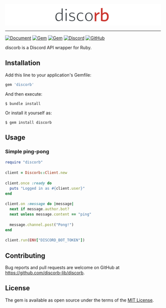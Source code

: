 ![discorb](./assets/banner.svg)

----
[![Document](https://img.shields.io/badge/Document-discord--lib.github.io-blue.svg)](https://discorb-lib.github.io/)
[![Gem](https://img.shields.io/gem/dt/discorb?logo=rubygems&logoColor=fff)](https://rubygems.org/gems/discorb)
[![Gem](https://img.shields.io/gem/v/discorb?logo=rubygems&logoColor=fff)](https://rubygems.org/gems/discorb)
[![Discord](https://img.shields.io/discord/863581274916913193?logo=discord&logoColor=fff&color=5865f2&label=Discord)](https://discord.gg/hCP6zq8Vpj)
[![GitHub](https://img.shields.io/github/stars/discorb-lib/discorb?color=24292e&label=Stars&logo=GitHub&logoColor=fff)](https://github.com/discorb-lib/discorb)  

discorb is a Discord API wrapper for Ruby.

## Installation

Add this line to your application's Gemfile:

```ruby
gem 'discorb'
```

And then execute:

    $ bundle install

Or install it yourself as:

    $ gem install discorb

## Usage

### Simple ping-pong

```ruby
require "discorb"

client = Discorb::Client.new

client.once :ready do
  puts "Logged in as #{client.user}"
end

client.on :message do |message|
  next if message.author.bot?
  next unless message.content == "ping"

  message.channel.post("Pong!")
end

client.run(ENV["DISCORD_BOT_TOKEN"])
```

## Contributing

Bug reports and pull requests are welcome on GitHub at https://github.com/discorb-lib/discorb.

## License

The gem is available as open source under the terms of the [MIT License](https://opensource.org/licenses/MIT).
